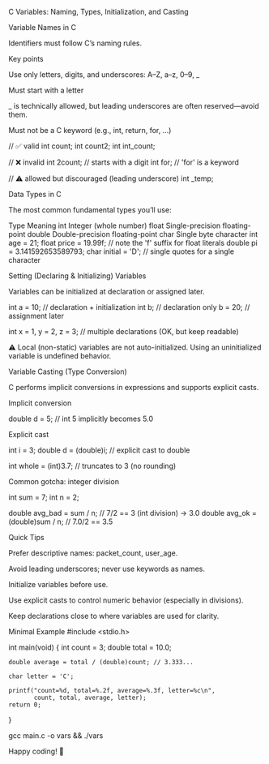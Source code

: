 C Variables: Naming, Types, Initialization, and Casting

Variable Names in C

Identifiers must follow C’s naming rules.

Key points

Use only letters, digits, and underscores: A–Z, a–z, 0–9, _

Must start with a letter

_ is technically allowed, but leading underscores are often reserved—avoid them.

Must not be a C keyword (e.g., int, return, for, …)

// ✅ valid
int count;
int count2;
int int_count;

// ❌ invalid
int 2count;   // starts with a digit
int for;      // 'for' is a keyword

// ⚠️ allowed but discouraged (leading underscore)
int _temp;

Data Types in C

The most common fundamental types you’ll use:

Type	Meaning
int	Integer (whole number)
float	Single-precision floating-point
double	Double-precision floating-point
char	Single byte character
int age = 21;
float price = 19.99f;            // note the 'f' suffix for float literals
double pi = 3.141592653589793;
char initial = 'D';              // single quotes for a single character

Setting (Declaring & Initializing) Variables

Variables can be initialized at declaration or assigned later.

int a = 10;        // declaration + initialization
int b;             // declaration only
b = 20;            // assignment later

int x = 1, y = 2, z = 3;  // multiple declarations (OK, but keep readable)


⚠️ Local (non-static) variables are not auto-initialized.
Using an uninitialized variable is undefined behavior.

Variable Casting (Type Conversion)

C performs implicit conversions in expressions and supports explicit casts.

Implicit conversion

double d = 5;      // int 5 implicitly becomes 5.0


Explicit cast

int i = 3;
double d = (double)i;     // explicit cast to double

int whole = (int)3.7;     // truncates to 3 (no rounding)


Common gotcha: integer division

int sum = 7;
int n = 2;

double avg_bad = sum / n;         // 7/2 == 3 (int division) → 3.0
double avg_ok  = (double)sum / n; // 7.0/2 == 3.5

Quick Tips

Prefer descriptive names: packet_count, user_age.

Avoid leading underscores; never use keywords as names.

Initialize variables before use.

Use explicit casts to control numeric behavior (especially in divisions).

Keep declarations close to where variables are used for clarity.

Minimal Example
#include <stdio.h>

int main(void)
{
    int count = 3;
    double total = 10.0;

    double average = total / (double)count; // 3.333...

    char letter = 'C';

    printf("count=%d, total=%.2f, average=%.3f, letter=%c\n",
           count, total, average, letter);
    return 0;
}

gcc main.c -o vars && ./vars


Happy coding! 🚀
